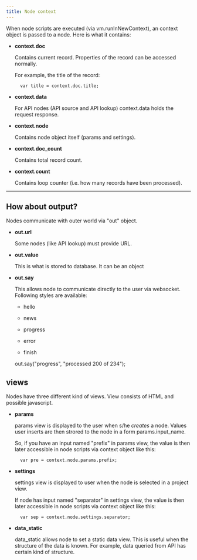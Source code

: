 ```yaml
---
title: Node context
---
```



When node scripts are executed (via vm.runInNewContext), an context object is passed to a node. Here is what it contains:



* **context.doc**

    Contains current record. Properties of the record can be accessed normally. 

    For example, the title of the record: 


        var title = context.doc.title;

* **context.data**

    For API nodes (API source and API lookup) context.data holds the request response. 

* **context.node**

    Contains node object itself (params and settings).

* **context.doc_count**

    Contains total record count.

* **context.count**

    Contains loop counter (i.e. how many records have been processed).


----
## How about output?

Nodes communicate with outer world via "out" object.

* **out.url**

    Some nodes (like API lookup) must provide URL.

* **out.value**

    This is what is stored to database. It can be an object
    
* **out.say**

    This allows node to communicate directly to the user via websocket. Following styles are available:
 
    * hello

    * news

    * progress

    * error

    * finish


    out.say("progress", "processed 200 of 234");

    

## views
Nodes have three different kind of views. View consists of HTML and possible javascript.

* **params**

    params view is displayed to the user when s/he *creates* a node. Values user inserts are then strored to the node in a form params.input_name.

    So, if you have an input named "prefix" in params view, the value is then later accessible in node scripts via context object like this:

        var pre = context.node.params.prefix;

* **settings**

    settings view is displayed to user when the node is selected in a project view. 

    If node has input named "separator" in settings view, the value is then later accessible in node scripts via context object like this:

        var sep = context.node.settings.separator;

* **data_static**

    data_static allows node to set a static data view. This is useful when the structure of the data is known. For example, data queried from API has certain kind of structure.

